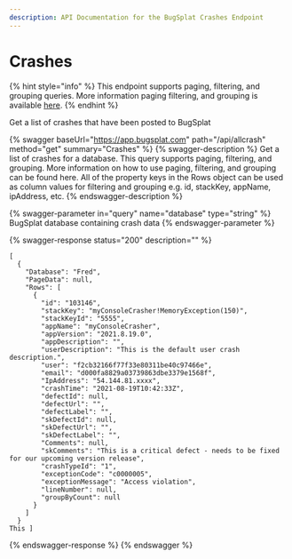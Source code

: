```yaml
---
description: API Documentation for the BugSplat Crashes Endpoint
---
```


# Crashes

{% hint style="info" %}
This endpoint supports paging, filtering, and grouping queries. More information paging filtering, and grouping is available [here](../paging-filtering-and-grouping.md).
{% endhint %}

Get a list of crashes that have been posted to BugSplat

{% swagger baseUrl="https://app.bugsplat.com" path="/api/allcrash" method="get" summary="Crashes" %}
{% swagger-description %}
Get a list of crashes for a database. This query supports paging, filtering, and grouping. More information on how to use paging, filtering, and grouping can be found here. All of the property keys in the Rows object can be used as column values for filtering and grouping e.g. id, stackKey, appName, ipAddress, etc.
{% endswagger-description %}

{% swagger-parameter in="query" name="database" type="string" %}
BugSplat database containing crash data
{% endswagger-parameter %}

{% swagger-response status="200" description="" %}
```
[
  {
    "Database": "Fred",
    "PageData": null,
    "Rows": [
      {
        "id": "103146",
        "stackKey": "myConsoleCrasher!MemoryException(150)",
        "stackKeyId": "5555",
        "appName": "myConsoleCrasher",
        "appVersion": "2021.8.19.0",
        "appDescription": "",
        "userDescription": "This is the default user crash description.",
        "user": "f2cb32166f77f33e80311be40c97466e",
        "email": "d000fa8829a03739863dbe3379e1568f",
        "IpAddress": "54.144.81.xxxx",
        "crashTime": "2021-08-19T10:42:33Z",
        "defectId": null,
        "defectUrl": "",
        "defectLabel": "",
        "skDefectId": null,
        "skDefectUrl": "",
        "skDefectLabel": "",
        "Comments": null,
        "skComments": "This is a critical defect - needs to be fixed for our upcoming version release",
        "crashTypeId": "1",
        "exceptionCode": "c0000005",
        "exceptionMessage": "Access violation",
        "lineNumber": null,
        "groupByCount": null
      }
    ]
  }
This ]
```
{% endswagger-response %}
{% endswagger %}
